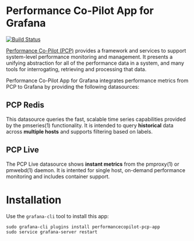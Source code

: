 # Performance Co-Pilot App for Grafana

[![Build Status](https://travis-ci.org/performancecopilot/grafana-pcp.svg?branch=master)](https://travis-ci.org/performancecopilot/grafana-pcp)

[Performance Co-Pilot (PCP)](https://pcp.io) provides a framework and services
to support system-level performance monitoring and management. It presents a
unifying abstraction for all of the performance data in a system, and many
tools for interrogating, retrieving and processing that data.

Performance Co-Pilot App for Grafana integrates performance metrics from PCP to
Grafana by providing the following datasources:

## PCP Redis
This datasource queries the fast, scalable time series capabilities provided by
the pmseries(1) functionality. It is intended to query **historical** data
across **multiple hosts** and supports filtering based on labels.

## PCP Live
The PCP Live datasource shows **instant metrics** from the pmproxy(1) or
pmwebd(1) daemon. It is intented for single host, on-demand performance
monitoring and includes container support.

# Installation

Use the `grafana-cli` tool to install this app:
```
sudo grafana-cli plugins install performancecopilot-pcp-app
sudo service grafana-server restart
```
